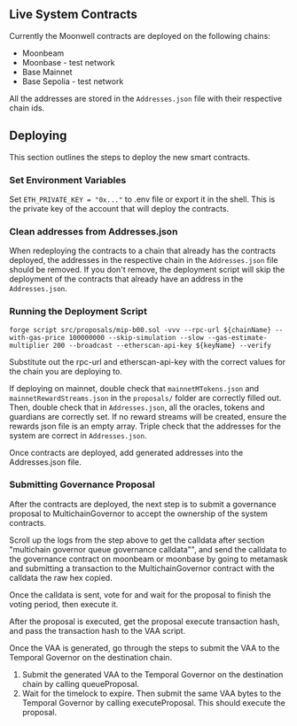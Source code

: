 ## Live System Contracts

Currently the Moonwell contracts are deployed on the following chains:

- Moonbeam
- Moonbase - test network
- Base Mainnet
- Base Sepolia - test network

All the addresses are stored in the `Addresses.json` file with their respective
chain ids.

## Deploying

This section outlines the steps to deploy the new smart contracts.

### Set Environment Variables

Set `ETH_PRIVATE_KEY = "0x..."` to .env file or export it in the shell. This is
the private key of the account that will deploy the contracts.

### Clean addresses from Addresses.json

When redeploying the contracts to a chain that already has the contracts
deployed, the addresses in the respective chain in the `Addresses.json` file
should be removed. If you don't remove, the deployment script will skip the
deployment of the contracts that already have an address in the
`Addresses.json`.

### Running the Deployment Script

`forge script src/proposals/mip-b00.sol -vvv --rpc-url ${chainName} --with-gas-price 100000000 --skip-simulation --slow --gas-estimate-multiplier 200 --broadcast --etherscan-api-key ${keyName} --verify`

Substitute out the rpc-url and etherscan-api-key with the correct values for the
chain you are deploying to.

If deploying on mainnet, double check that `mainnetMTokens.json` and
`mainnetRewardStreams.json` in the `proposals/` folder are correctly filled out.
Then, double check that in `Addresses.json`, all the oracles, tokens and
guardians are correctly set. If no reward streams will be created, ensure the
rewards json file is an empty array. Triple check that the addresses for the
system are correct in `Addresses.json`.

Once contracts are deployed, add generated addresses into the Addresses.json
file.

### Submitting Governance Proposal

After the contracts are deployed, the next step is to submit a governance
proposal to MultichainGovernor to accept the ownership of the system contracts.

Scroll up the logs from the step above to get the calldata after section
"multichain governor queue governance calldata"", and send the calldata to the
governance contract on moonbeam or moonbase by going to metamask and submitting
a transaction to the MultichainGovernor contract with the calldata the raw hex
copied.

Once the calldata is sent, vote for and wait for the proposal to finish the
voting period, then execute it.

After the proposal is executed, get the proposal execute transaction hash, and
pass the transaction hash to the VAA script.

Once the VAA is generated, go through the steps to submit the VAA to the
Temporal Governor on the destination chain.

1. Submit the generated VAA to the Temporal Governor on the destination chain by
   calling queueProposal.
2. Wait for the timelock to expire. Then submit the same VAA bytes to the
   Temporal Governor by calling executeProposal. This should execute the
   proposal.
